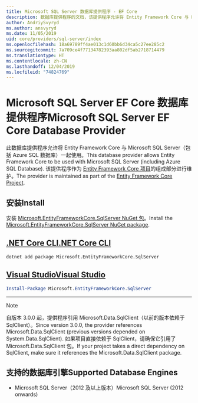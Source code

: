 ```yaml
---
title: Microsoft SQL Server 数据库提供程序 - EF Core
description: 数据库提供程序的文档，该提供程序允许将 Entity Framework Core 与 Microsoft SQL Server 一起使用
author: AndriySvyryd
ms.author: ansvyryd
ms.date: 11/05/2019
uid: core/providers/sql-server/index
ms.openlocfilehash: 18a69789ff4ae013c1d60bb6d34ca5c27ee285c2
ms.sourcegitcommit: 7a709ce4f77134782393aa802df5ab2718714479
ms.translationtype: HT
ms.contentlocale: zh-CN
ms.lasthandoff: 12/04/2019
ms.locfileid: "74824769"
---
```

# <a name="microsoft-sql-server-ef-core-database-provider"></a><span data-ttu-id="7ca87-103">Microsoft SQL Server EF Core 数据库提供程序</span><span class="sxs-lookup"><span data-stu-id="7ca87-103">Microsoft SQL Server EF Core Database Provider</span></span>

<span data-ttu-id="7ca87-104">此数据库提供程序允许将 Entity Framework Core 与 Microsoft SQL Server（包括 Azure SQL 数据库）一起使用。</span><span class="sxs-lookup"><span data-stu-id="7ca87-104">This database provider allows Entity Framework Core to be used with Microsoft SQL Server (including Azure SQL Database).</span></span> <span data-ttu-id="7ca87-105">该提供程序作为 [Entity Framework Core 项目](https://github.com/aspnet/EntityFrameworkCore)的组成部分进行维护。</span><span class="sxs-lookup"><span data-stu-id="7ca87-105">The provider is maintained as part of the [Entity Framework Core Project](https://github.com/aspnet/EntityFrameworkCore).</span></span>

## <a name="install"></a><span data-ttu-id="7ca87-106">安装</span><span class="sxs-lookup"><span data-stu-id="7ca87-106">Install</span></span>

<span data-ttu-id="7ca87-107">安装 [Microsoft.EntityFrameworkCore.SqlServer NuGet 包](https://www.nuget.org/packages/Microsoft.EntityFrameworkCore.SqlServer/)。</span><span class="sxs-lookup"><span data-stu-id="7ca87-107">Install the [Microsoft.EntityFrameworkCore.SqlServer NuGet package](https://www.nuget.org/packages/Microsoft.EntityFrameworkCore.SqlServer/).</span></span>

## <a name="net-core-clitabdotnet-core-cli"></a>[<span data-ttu-id="7ca87-108">.NET Core CLI</span><span class="sxs-lookup"><span data-stu-id="7ca87-108">.NET Core CLI</span></span>](#tab/dotnet-core-cli)

```dotnetcli
dotnet add package Microsoft.EntityFrameworkCore.SqlServer
```

## <a name="visual-studiotabvs"></a>[<span data-ttu-id="7ca87-109">Visual Studio</span><span class="sxs-lookup"><span data-stu-id="7ca87-109">Visual Studio</span></span>](#tab/vs)

``` powershell
Install-Package Microsoft.EntityFrameworkCore.SqlServer
```

***

> [!NOTE]
> <span data-ttu-id="7ca87-110">自版本 3.0.0 起，提供程序引用 Microsoft.Data.SqlClient（以前的版本依赖于 SqlClient）。</span><span class="sxs-lookup"><span data-stu-id="7ca87-110">Since version 3.0.0, the provider references Microsoft.Data.SqlClient (previous versions depended on System.Data.SqlClient).</span></span> <span data-ttu-id="7ca87-111">如果项目直接依赖于 SqlClient，请确保它引用了 Microsoft.Data.SqlClient 包。</span><span class="sxs-lookup"><span data-stu-id="7ca87-111">If your project takes a direct dependency on SqlClient, make sure it references the Microsoft.Data.SqlClient package.</span></span>

## <a name="supported-database-engines"></a><span data-ttu-id="7ca87-112">支持的数据库引擎</span><span class="sxs-lookup"><span data-stu-id="7ca87-112">Supported Database Engines</span></span>

* <span data-ttu-id="7ca87-113">Microsoft SQL Server（2012 及以上版本）</span><span class="sxs-lookup"><span data-stu-id="7ca87-113">Microsoft SQL Server (2012 onwards)</span></span>
